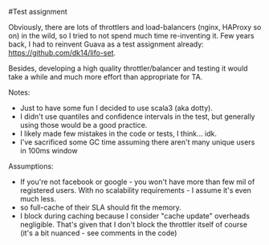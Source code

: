 #Test assignment

Obviously, there are lots of throttlers and load-balancers (nginx, HAProxy so on) in the wild, so I tried to not spend much time re-inventing it.
Few years back, I had to reinvent Guava as a test assignment already: https://github.com/dk14/lifo-set.

Besides, developing a high quality throttler/balancer and testing it would take a while and much more effort than appropriate for TA.

Notes:
- Just to have some fun I decided to use scala3 (aka dotty). 
- I didn't use quantiles and confidence intervals in the test, but generally using those would be a good practice.
- I likely made few mistakes in the code or tests, I think... idk.
- I've sacrificed some GC time assuming there aren't many unique users in 100ms window

Assumptions:
- If you're not facebook or google - you won't have more than few mil of registered users.
With no scalability requirements - I assume it's even much less. 
- so full-cache of their SLA should fit the memory.
- I block during caching because I consider "cache update" overheads negligible. That's given that I don't block the throttler itself of course (it's a bit nuanced - see comments in the code)



